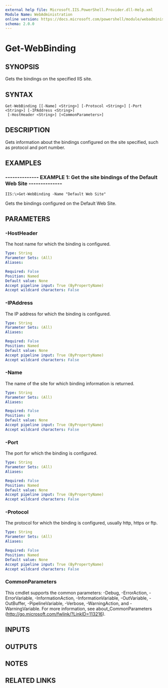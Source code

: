 ```yaml
---
external help file: Microsoft.IIS.PowerShell.Provider.dll-Help.xml
Module Name: WebAdministration
online version: https://docs.microsoft.com/powershell/module/webadministration/get-webbinding?view=windowsserver2012-ps&wt.mc_id=ps-gethelp
schema: 2.0.0
---
```


# Get-WebBinding

## SYNOPSIS
Gets the bindings on the specified IIS site.

## SYNTAX

```
Get-WebBinding [[-Name] <String>] [-Protocol <String>] [-Port <String>] [-IPAddress <String>]
 [-HostHeader <String>] [<CommonParameters>]
```

## DESCRIPTION
Gets information about the bindings configured on the site specified, such as protocol and port number.

## EXAMPLES

### -------------- EXAMPLE 1: Get the site bindings of the Default Web Site --------------
```
IIS:\>Get-WebBinding -Name "Default Web Site"
```

Gets the bindings configured on the Default Web Site.

## PARAMETERS

### -HostHeader
The host name for which the binding is configured.

```yaml
Type: String
Parameter Sets: (All)
Aliases: 

Required: False
Position: Named
Default value: None
Accept pipeline input: True (ByPropertyName)
Accept wildcard characters: False
```

### -IPAddress
The IP address for which the binding is configured.

```yaml
Type: String
Parameter Sets: (All)
Aliases: 

Required: False
Position: Named
Default value: None
Accept pipeline input: True (ByPropertyName)
Accept wildcard characters: False
```

### -Name
The name of the site for which binding information is returned.

```yaml
Type: String
Parameter Sets: (All)
Aliases: 

Required: False
Position: 0
Default value: None
Accept pipeline input: True (ByPropertyName)
Accept wildcard characters: False
```

### -Port
The port for which the binding is configured.

```yaml
Type: String
Parameter Sets: (All)
Aliases: 

Required: False
Position: Named
Default value: None
Accept pipeline input: True (ByPropertyName)
Accept wildcard characters: False
```

### -Protocol
The protocol for which the binding is configured, usually http, https or ftp.

```yaml
Type: String
Parameter Sets: (All)
Aliases: 

Required: False
Position: Named
Default value: None
Accept pipeline input: True (ByPropertyName)
Accept wildcard characters: False
```

### CommonParameters
This cmdlet supports the common parameters: -Debug, -ErrorAction, -ErrorVariable, -InformationAction, -InformationVariable, -OutVariable, -OutBuffer, -PipelineVariable, -Verbose, -WarningAction, and -WarningVariable. For more information, see about_CommonParameters (http://go.microsoft.com/fwlink/?LinkID=113216).

## INPUTS

## OUTPUTS

## NOTES

## RELATED LINKS

